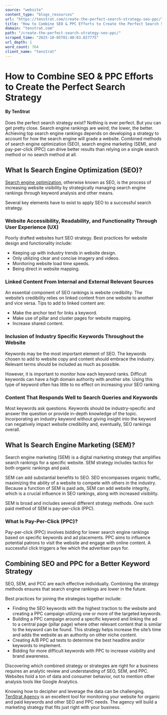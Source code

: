 ```yaml
---
source: "website"
content_type: "blogs_resources"
url: "https://tenstrat.com/create-the-perfect-search-strategy-seo-ppc/"
title: "How to Combine SEO & PPC Efforts to Create the Perfect Search Strategy"
domain: "tenstrat.com"
path: "/create-the-perfect-search-strategy-seo-ppc/"
scraped_time: "2025-10-05T01:40:03.027775"
url_depth: 1
word_count: 764
client_name: "tenstrat"
---
```


# How to Combine SEO & PPC Efforts to Create the Perfect Search Strategy

#### By TenStrat

Does the perfect search strategy exist? Nothing is ever perfect. But you can get pretty close. Search engine rankings are weird; the lower, the better. Achieving top search engine rankings depends on developing a strategy to account for how the search engine will grade a website. Combined methods of search engine optimization (SEO), search engine marketing (SEM), and pay-per-click (PPC) can drive better results than relying on a single search method or no search method at all.

## **What Is Search Engine Optimization (SEO)?**

[Search engine optimization](https://www.oed.com/dictionary/search-engine-optimization_n?tab=factsheet#99288508369), otherwise known as SEO, is the process of increasing website visibility by strategically managing search engine rankings through keyword analysis and other means.

Several key elements have to exist to apply SEO to a successful search strategy.

### **Website Accessibility, Readability, and Functionality Through User Experience (UX)**

Poorly drafted websites hurt SEO strategy. Best practices for website design and functionality include:

*   Keeping up with industry trends in website design.
*   Only utilizing clear and concise imagery and videos.
*   Monitoring website load time speeds.
*   Being direct in website mapping.

### **Linked Content From Internal and External Relevant Sources**

An essential component of SEO rankings is website credibility. The website’s credibility relies on linked content from one website to another and vice versa. Tips to add to linked content are:

*   Make the anchor text for links a keyword.
*   Make use of pillar and cluster pages for website mapping.
*   Increase shared content.

### **Inclusion of Industry Specific Keywords Throughout the Website**

Keywords may be the most important element of SEO. The keywords chosen to add to website copy and content should embrace the industry. Relevant terms should be included as much as possible.

However, it is important to monitor how each keyword ranks. Difficult keywords can have a high domain authority with another site. Using this type of keyword often has little to no effect on increasing your SEO ranking.

### **Content That Responds Well to Search Queries and Keywords**

Most keywords ask questions. Keywords should be industry-specific and answer the question or provide in-depth knowledge of the topic. Incorporating an industry keyword without giving insight into the keyword can negatively impact website credibility and, eventually, SEO rankings overall.

## **What Is Search Engine Marketing (SEM)?**

Search engine marketing (SEM) is a digital marketing strategy that amplifies search rankings for a specific website. SEM strategy includes tactics for both organic rankings and paid.

SEM can add substantial benefits to SEO. SEO encompasses organic traffic, maximizing the ability of a website to compete with others in the industry. Because a function of SEM is paid ads, SEM can add website integrity, which is a crucial influence in SEO rankings, along with increased visibility.

SEM is broad and includes several different strategy methods. One such paid method of SEM is pay-per-click (PPC).

### **What Is Pay-Per-Click (PPC)?**

Pay-per-click (PPC) involves bidding for lower search engine rankings based on specific keywords and ad placements. PPC aims to influence potential patrons to visit the website and engage with online content. A successful click triggers a fee which the advertiser pays for.

## **Combining SEO and PPC for a Better Keyword Strategy**

SEO, SEM, and PCC are each effective individually. Combining the strategy methods ensures that search engine rankings are lower in the future.

Best practices for joining the strategies together include:

*   Finding the SEO keywords with the highest traction to the website and creating a PPC campaign utilizing one or more of the targeted keywords.
*   Building a PPC campaign around a specific keyword and linking the ad to a central page (pillar page) where other relevant content that is similar to the keyword can be found. This strategy helps increase the site’s time and adds the website as an authority on other niche content.
*   Creating A/B PPC ad tests to determine the best headline and/or keywords to implement.
*   Bidding for more difficult keywords with PPC to increase visibility and brand awareness.

Discovering which combined strategy or strategies are right for a business requires an analytic review and understanding of SEO, SEM, and PPC. Websites hold a ton of data and consumer behavior, not to mention other analysis tools like Google Analytics.

Knowing how to decipher and leverage the data can be challenging. [TenStrat Agency](https://tenstrat.com) is an excellent tool for monitoring your website for organic and paid keywords and other SEO and PPC needs. The agency will build a marketing strategy that fits just right with your business.